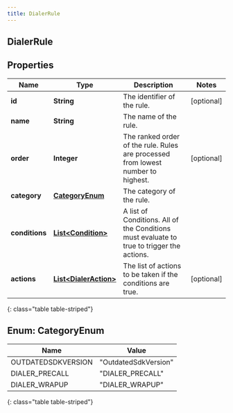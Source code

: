 ```yaml
---
title: DialerRule
---
```


## DialerRule

## Properties

| Name           | Type                                                                 | Description                                                                               | Notes      |
| -------------- | -------------------------------------------------------------------- | ----------------------------------------------------------------------------------------- | ---------- |
| **id**         | <!----><!---->**String**<!---->                                      | The identifier of the rule.                                                               | [optional] |
| **name**       | <!----><!---->**String**<!---->                                      | The name of the rule.                                                                     |            |
| **order**      | <!----><!---->**Integer**<!---->                                     | The ranked order of the rule. Rules are processed from lowest number to highest.          | [optional] |
| **category**   | [**CategoryEnum**](#CategoryEnum)<!---->                             | The category of the rule.                                                                 |            |
| **conditions** | <!----><!---->[**List&lt;Condition&gt;**](Condition.md)<!---->       | A list of Conditions. All of the Conditions must evaluate to true to trigger the actions. |            |
| **actions**    | <!----><!---->[**List&lt;DialerAction&gt;**](DialerAction.md)<!----> | The list of actions to be taken if the conditions are true.                               | [optional] |

{: class="table table-striped"}

<a name="CategoryEnum"></a>

## Enum: CategoryEnum

| Name               | Value                          |
| ------------------ | ------------------------------ |
| OUTDATEDSDKVERSION | &quot;OutdatedSdkVersion&quot; |
| DIALER_PRECALL     | &quot;DIALER_PRECALL&quot;     |
| DIALER_WRAPUP      | &quot;DIALER_WRAPUP&quot;      |

{: class="table table-striped"}
